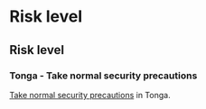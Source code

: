 # Risk level

## Risk level

### Tonga - Take normal security precautions

[Take normal security precautions](#levels "Risk Levels") in Tonga.
